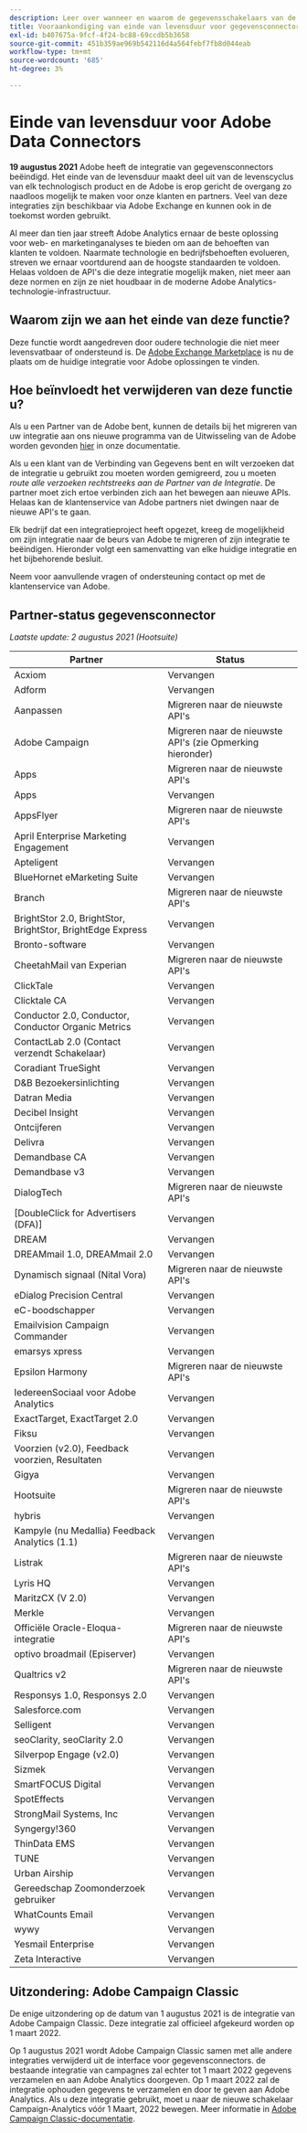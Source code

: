 ```yaml
---
description: Leer over wanneer en waarom de gegevensschakelaars van de Analyse zullen eind-van-leven worden.
title: Vooraankondiging van einde van levensduur voor gegevensconnectors van Analytics
exl-id: b407675a-9fcf-4f24-bc88-69ccdb5b3658
source-git-commit: 451b359ae969b542116d4a564febf7fb8d044eab
workflow-type: tm+mt
source-wordcount: '685'
ht-degree: 3%

---
```


# Einde van levensduur voor Adobe Data Connectors

**19 augustus 2021** Adobe heeft de integratie van gegevensconnectors beëindigd. Het einde van de levensduur maakt deel uit van de levenscyclus van elk technologisch product en de Adobe is erop gericht de overgang zo naadloos mogelijk te maken voor onze klanten en partners. Veel van deze integraties zijn beschikbaar via Adobe Exchange en kunnen ook in de toekomst worden gebruikt.

Al meer dan tien jaar streeft Adobe Analytics ernaar de beste oplossing voor web- en marketinganalyses te bieden om aan de behoeften van klanten te voldoen. Naarmate technologie en bedrijfsbehoeften evolueren, streven we ernaar voortdurend aan de hoogste standaarden te voldoen.  Helaas voldoen de API&#39;s die deze integratie mogelijk maken, niet meer aan deze normen en zijn ze niet houdbaar in de moderne Adobe Analytics-technologie-infrastructuur.

## Waarom zijn we aan het einde van deze functie?

Deze functie wordt aangedreven door oudere technologie die niet meer levensvatbaar of ondersteund is. De [Adobe Exchange Marketplace](https://exchange.adobe.com/experiencecloud.analytics.html#product) is nu de plaats om de huidige integratie voor Adobe oplossingen te vinden.

## Hoe beïnvloedt het verwijderen van deze functie u?

Als u een Partner van de Adobe bent, kunnen de details bij het migreren van uw integratie aan ons nieuwe programma van de Uitwisseling van de Adobe worden gevonden [hier](https://adobeexchangeec.zendesk.com/hc/en-us/articles/360003867071-Adobe-Analytics-Integration-Tools) in onze documentatie.

Als u een klant van de Verbinding van Gegevens bent en wilt verzoeken dat de integratie u gebruikt zou moeten worden gemigreerd, zou u moeten *route alle verzoeken rechtstreeks aan de Partner van de Integratie*. De partner moet zich ertoe verbinden zich aan het bewegen aan nieuwe APIs. Helaas kan de klantenservice van Adobe partners niet dwingen naar de nieuwe API&#39;s te gaan.

Elk bedrijf dat een integratieproject heeft opgezet, kreeg de mogelijkheid om zijn integratie naar de beurs van Adobe te migreren of zijn integratie te beëindigen. Hieronder volgt een samenvatting van elke huidige integratie en het bijbehorende besluit.

Neem voor aanvullende vragen of ondersteuning contact op met de klantenservice van Adobe.

## Partner-status gegevensconnector

*Laatste update: 2 augustus 2021 (Hootsuite)*

| Partner | Status |
| --- | --- |
| Acxiom | Vervangen |
| Adform | Vervangen |
| Aanpassen | Migreren naar de nieuwste API&#39;s |
| Adobe Campaign | Migreren naar de nieuwste API&#39;s (zie Opmerking hieronder) |
| Apps | Migreren naar de nieuwste API&#39;s |
| Apps | Vervangen |
| AppsFlyer | Migreren naar de nieuwste API&#39;s |
| April Enterprise Marketing Engagement | Vervangen |
| Apteligent | Vervangen |
| BlueHornet eMarketing Suite | Vervangen |
| Branch | Migreren naar de nieuwste API&#39;s |
| BrightStor 2.0, BrightStor, BrightStor, BrightEdge Express | Vervangen |
| Bronto-software | Vervangen |
| CheetahMail van Experian | Migreren naar de nieuwste API&#39;s |
| ClickTale | Vervangen |
| Clicktale CA | Vervangen |
| Conductor 2.0, Conductor, Conductor Organic Metrics | Vervangen |
| ContactLab 2.0 (Contact verzendt Schakelaar) | Vervangen |
| Coradiant TrueSight | Vervangen |
| D&amp;B Bezoekersinlichting | Vervangen |
| Datran Media | Vervangen |
| Decibel Insight | Vervangen |
| Ontcijferen | Vervangen |
| Delivra | Vervangen |
| Demandbase CA | Vervangen |
| Demandbase v3 | Vervangen |
| DialogTech | Migreren naar de nieuwste API&#39;s |
| [DoubleClick for Advertisers (DFA)] | Vervangen |
| DREAM | Vervangen |
| DREAMmail 1.0, DREAMmail 2.0 | Vervangen |
| Dynamisch signaal (Nital Vora) | Migreren naar de nieuwste API&#39;s |
| eDialog Precision Central | Vervangen |
| eC-boodschapper | Vervangen |
| Emailvision Campaign Commander | Vervangen |
| emarsys xpress | Vervangen |
| Epsilon Harmony | Migreren naar de nieuwste API&#39;s |
| IedereenSociaal voor Adobe Analytics | Vervangen |
| ExactTarget, ExactTarget 2.0 | Vervangen |
| Fiksu | Vervangen |
| Voorzien (v2.0), Feedback voorzien, Resultaten | Vervangen |
| Gigya | Vervangen |
| Hootsuite | Migreren naar de nieuwste API&#39;s |
| hybris | Vervangen |
| Kampyle (nu Medallia) Feedback Analytics (1.1) | Vervangen |
| Listrak | Migreren naar de nieuwste API&#39;s |
| Lyris HQ | Vervangen |
| MaritzCX (V 2.0) | Vervangen |
| Merkle | Vervangen |
| Officiële Oracle-Eloqua-integratie | Migreren naar de nieuwste API&#39;s |
| optivo broadmail (Episerver) | Vervangen |
| Qualtrics v2 | Migreren naar de nieuwste API&#39;s |
| Responsys 1.0, Responsys 2.0 | Vervangen |
| Salesforce.com | Vervangen |
| Selligent | Vervangen |
| seoClarity, seoClarity 2.0 | Vervangen |
| Silverpop Engage (v2.0) | Vervangen |
| Sizmek | Vervangen |
| SmartFOCUS Digital | Vervangen |
| SpotEffects | Vervangen |
| StrongMail Systems, Inc | Vervangen |
| Syngergy!360 | Vervangen |
| ThinData EMS | Vervangen |
| TUNE | Vervangen |
| Urban Airship | Vervangen |
| Gereedschap Zoomonderzoek gebruiker | Vervangen |
| WhatCounts Email | Vervangen |
| wywy | Vervangen |
| Yesmail Enterprise | Vervangen |
| Zeta Interactive | Vervangen |

## Uitzondering: Adobe Campaign Classic

De enige uitzondering op de datum van 1 augustus 2021 is de integratie van Adobe Campaign Classic. Deze integratie zal officieel afgekeurd worden op 1 maart 2022.

Op 1 augustus 2021 wordt Adobe Campaign Classic samen met alle andere integraties verwijderd uit de interface voor gegevensconnectors. de bestaande integratie van campagnes zal echter tot 1 maart 2022 gegevens verzamelen en aan Adobe Analytics doorgeven. Op 1 maart 2022 zal de integratie ophouden gegevens te verzamelen en door te geven aan Adobe Analytics. Als u deze integratie gebruikt, moet u naar de nieuwe schakelaar Campaign-Analytics vóór 1 Maart, 2022 bewegen. Meer informatie in [Adobe Campaign Classic-documentatie](https://experienceleague.adobe.com/docs/campaign-classic/using/release-notes/aa-connector-migration.html).
